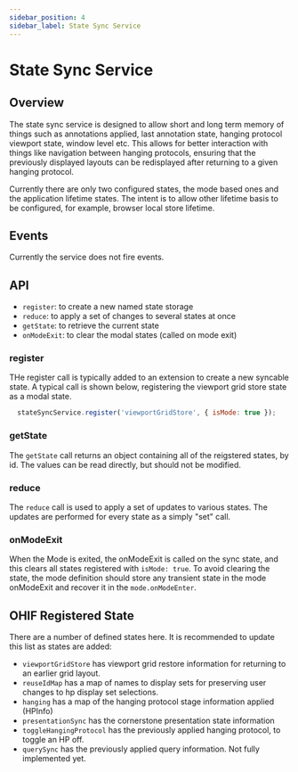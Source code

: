 ```yaml
---
sidebar_position: 4
sidebar_label: State Sync Service
---
```


# State Sync Service

## Overview
The state sync service is designed to allow short and long term memory of things such as
annotations applied, last annotation state, hanging protocol viewport state,
window level etc.  This allows for better interaction with things like navigation
between hanging protocols, ensuring that the previously displayed layouts
can be redisplayed after returning to a given hanging protocol.

Currently there are only two configured states, the mode based ones and the
application lifetime states.  The intent is to allow other lifetime basis
to be configured, for example, browser local store lifetime.

## Events

Currently the service does not fire events.

## API

- `register`: to create a new named state storage
- `reduce`: to apply a set of changes to several states at once
- `getState`: to retrieve the current state
- `onModeExit`: to clear the modal states (called on mode exit)

### register
THe register call is typically added to an extension to create a new
syncable state.  A typical call is shown below, registering the viewport
grid store state as a modal state.

```javascript
  stateSyncService.register('viewportGridStore', { isMode: true });
```

### getState
The `getState` call returns an object containing all of the reigstered states,
by id.  The values can be read directly, but should not be modified.

### reduce
The `reduce` call is used to apply a set of updates to various states.  The
updates are performed for every state as a simply "set" call.

### onModeExit
When the Mode is exited, the onModeExit is called on the sync state, and this
clears all states registered with `isMode: true`.  To avoid clearing the state,
the mode definition should store any transient state in the mode onModeExit
and recover it in the `mode.onModeEnter`.

## OHIF Registered State
There are a number of defined states here.  It is recommended to update this
list as states are added:

* `viewportGridStore` has viewport grid restore information for returning to an earlier grid layout.
* `reuseIdMap` has a map of names to display sets for preserving user changes to hp display set selections.
* `hanging` has a map of the hanging protocol stage information applied (HPInfo)
* `presentationSync` has the cornerstone presentation state information
* `toggleHangingProtocol` has the previously applied hanging protocol, to toggle an HP off.
* `querySync` has the previously applied query information.  Not fully implemented yet.
